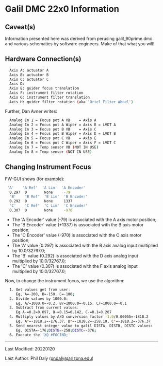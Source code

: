 # Galil DMC 22x0 Information

## Caveat(s)

Information presented here was derived from perusing galil_90prime.dmc and various schematics
by software engineers. Make of that what you will!

## Hardware Connection(s)

```bash
  Axis A: actuator A
  Axis B: actuator B
  Axis C: actuator C
  Axis D: 
  Axis E: guider focus translation
  Axis F: instrument filter rotation
  Axis G: instrument filter translation
  Axis H: guider filter rotation (aka 'Oriel Filter Wheel')
```

Further, Dan Avner writes:

```bash
  Analog In 1 = Focus pot A VB    = Axis A
  Analog In 2 = Focus pot A Wiper = Axis B = LVDT A
  Analog In 3 = Focus pot B VB    = Axis C
  Analog In 4 = Focus pot B Wiper = Axis D = LVDT B
  Analog In 5 = Focus pot C VB    = Axis E
  Analog In 6 = Focus pot C Wiper = Axis F = LVDT C
  Analog In 7 = Temp sensor VB (NOT IN USE)
  Analog In 8 = Temp sensor (NOT IN USE)
```

## Changing Instrument Focus

FW-GUI shows (for example):

```bash
 'A'    'A Ref'  'A Lim'  'A Encoder' 
  0.297  0        None     -79
  'B'    'B Ref'  'B Lim'  'B Encoder' 
  0.292  0        None     1337
  'C'    'C Ref'  'C Lim'  'C Encoder' 
  0.307  0        None     -970
```

 - The 'A Encoder' value (-79) is associated with the A axis motor position;
 - The 'B Encoder' value (+1337) is associated with the B axis motor position;
 - The 'C Encoder' value (-970) is associated with the C axis motor position;
 - The 'A' value (0.297) is associated with the B axis analog input multiplied by 10.0/32767.0;
 - The 'B' value (0.292) is associated with the D axis analog input multiplied by 10.0/32767.0;
 - The 'C' value (0.307) is associated with the F axis analog input multiplied by 10.0/32767.0;
 
Now, to change the instrument focus, we use the algorithm:

```bash
  1. Get values get from user:
     Eg, A=-200, B=-150, C=-100;
  2. Divide values by 1000.0:
     Eg, A/=1000.0=-0.2, B/=1000.0=-0.15, C/=1000.0=-0.1
  3. Subtract from current values:
     Eg A-=0.2=0.097, B-=0.15=0.142, C-=0.1=0.207
  4. Multiply values by A/D conversion factor -1.0/0.00055=-1818.2
     Eg, A*=-1818.2=-176.37, B*=-1818.2=-258.18, C*=-1818.2=-376.37
  5. Send nearest integer value to galil DISTA, DISTB, DISTC values:
     Eg, DISTA=-176;DISTB=-258;DISTC=-376;
  6. Execute the 'XQ #FOCIND;'
 ```

--------------------------------------

Last Modified: 20220120

Last Author: Phil Daly (pndaly@arizona.edu)
